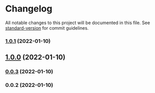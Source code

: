 # Changelog

All notable changes to this project will be documented in this file. See [standard-version](https://github.com/conventional-changelog/standard-version) for commit guidelines.

### [1.0.1](https://github.com/wmjalak/versioning_test/compare/v1.0.0...v1.0.1) (2022-01-10)

## [1.0.0](https://github.com/wmjalak/versioning_test/compare/v0.0.3...v1.0.0) (2022-01-10)

### [0.0.3](https://github.com/wmjalak/versioning_test/compare/v0.0.2...v0.0.3) (2022-01-10)

### 0.0.2 (2022-01-10)

